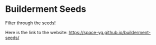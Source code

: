 # Builderment Seeds
Filter through the seeds!

Here is the link to the website: https://space-yg.github.io/builderment-seeds/
